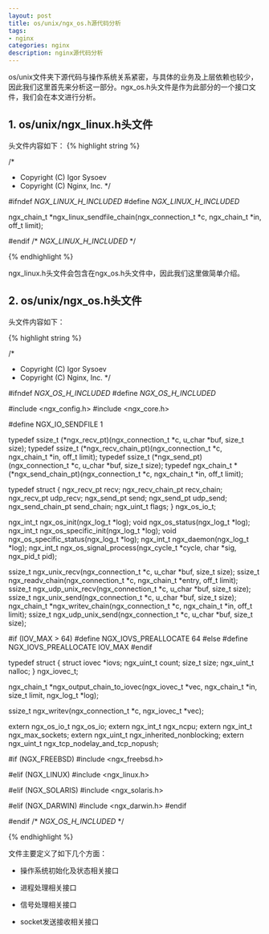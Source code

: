 ```yaml
---
layout: post
title: os/unix/ngx_os.h源代码分析
tags:
- nginx
categories: nginx
description: nginx源代码分析
---
```



os/unix文件夹下源代码与操作系统关系紧密，与具体的业务及上层依赖也较少，因此我们这里首先来分析这一部分。ngx_os.h头文件是作为此部分的一个接口文件，我们会在本文进行分析。


<!-- more -->

## 1. os/unix/ngx_linux.h头文件

头文件内容如下：
{% highlight string %}

/*
 * Copyright (C) Igor Sysoev
 * Copyright (C) Nginx, Inc.
 */


#ifndef _NGX_LINUX_H_INCLUDED_
#define _NGX_LINUX_H_INCLUDED_


ngx_chain_t *ngx_linux_sendfile_chain(ngx_connection_t *c, ngx_chain_t *in,
    off_t limit);


#endif /* _NGX_LINUX_H_INCLUDED_ */

{% endhighlight %}

ngx_linux.h头文件会包含在ngx_os.h头文件中，因此我们这里做简单介绍。

## 2. os/unix/ngx_os.h头文件

头文件内容如下：

{% highlight string %}

/*
 * Copyright (C) Igor Sysoev
 * Copyright (C) Nginx, Inc.
 */


#ifndef _NGX_OS_H_INCLUDED_
#define _NGX_OS_H_INCLUDED_


#include <ngx_config.h>
#include <ngx_core.h>


#define NGX_IO_SENDFILE    1


typedef ssize_t (*ngx_recv_pt)(ngx_connection_t *c, u_char *buf, size_t size);
typedef ssize_t (*ngx_recv_chain_pt)(ngx_connection_t *c, ngx_chain_t *in,
    off_t limit);
typedef ssize_t (*ngx_send_pt)(ngx_connection_t *c, u_char *buf, size_t size);
typedef ngx_chain_t *(*ngx_send_chain_pt)(ngx_connection_t *c, ngx_chain_t *in,
    off_t limit);

typedef struct {
    ngx_recv_pt        recv;
    ngx_recv_chain_pt  recv_chain;
    ngx_recv_pt        udp_recv;
    ngx_send_pt        send;
    ngx_send_pt        udp_send;
    ngx_send_chain_pt  send_chain;
    ngx_uint_t         flags;
} ngx_os_io_t;


ngx_int_t ngx_os_init(ngx_log_t *log);
void ngx_os_status(ngx_log_t *log);
ngx_int_t ngx_os_specific_init(ngx_log_t *log);
void ngx_os_specific_status(ngx_log_t *log);
ngx_int_t ngx_daemon(ngx_log_t *log);
ngx_int_t ngx_os_signal_process(ngx_cycle_t *cycle, char *sig, ngx_pid_t pid);


ssize_t ngx_unix_recv(ngx_connection_t *c, u_char *buf, size_t size);
ssize_t ngx_readv_chain(ngx_connection_t *c, ngx_chain_t *entry, off_t limit);
ssize_t ngx_udp_unix_recv(ngx_connection_t *c, u_char *buf, size_t size);
ssize_t ngx_unix_send(ngx_connection_t *c, u_char *buf, size_t size);
ngx_chain_t *ngx_writev_chain(ngx_connection_t *c, ngx_chain_t *in,
    off_t limit);
ssize_t ngx_udp_unix_send(ngx_connection_t *c, u_char *buf, size_t size);


#if (IOV_MAX > 64)
#define NGX_IOVS_PREALLOCATE  64
#else
#define NGX_IOVS_PREALLOCATE  IOV_MAX
#endif


typedef struct {
    struct iovec  *iovs;
    ngx_uint_t     count;
    size_t         size;
    ngx_uint_t     nalloc;
} ngx_iovec_t;

ngx_chain_t *ngx_output_chain_to_iovec(ngx_iovec_t *vec, ngx_chain_t *in,
    size_t limit, ngx_log_t *log);


ssize_t ngx_writev(ngx_connection_t *c, ngx_iovec_t *vec);


extern ngx_os_io_t  ngx_os_io;
extern ngx_int_t    ngx_ncpu;
extern ngx_int_t    ngx_max_sockets;
extern ngx_uint_t   ngx_inherited_nonblocking;
extern ngx_uint_t   ngx_tcp_nodelay_and_tcp_nopush;


#if (NGX_FREEBSD)
#include <ngx_freebsd.h>


#elif (NGX_LINUX)
#include <ngx_linux.h>


#elif (NGX_SOLARIS)
#include <ngx_solaris.h>


#elif (NGX_DARWIN)
#include <ngx_darwin.h>
#endif


#endif /* _NGX_OS_H_INCLUDED_ */

{% endhighlight %}


文件主要定义了如下几个方面：

* 操作系统初始化及状态相关接口

* 进程处理相关接口

* 信号处理相关接口

* socket发送接收相关接口


<br />
<br />
<br />

